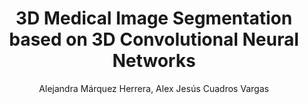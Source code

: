 ---
paperId: 1
author: Alejandra Márquez Herrera, Alex Jesús Cuadros Vargas
publicationauthor: Márquez Herrera, A. et al.
title: 3D Medical Image Segmentation based on 3D Convolutional Neural Networks
pdf: Oral_Alejandra_Marquez.pdf
poster: --
alt: --
type: Poster
topic: Machine Learning Methods
link: --
conference: neurips
year: 2018
tags: neurips-2018
location: Montreal, Canada
---